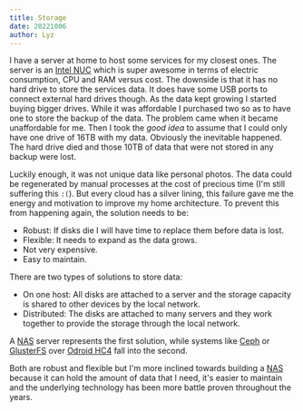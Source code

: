 ```yaml
---
title: Storage
date: 20221006
author: Lyz
---
```


I have a server at home to host some services for my closest ones. The server is
an [Intel
NUC](https://www.intel.com/content/www/us/en/products/details/nuc.html) which is
super awesome in terms of electric consumption, CPU and RAM versus cost. The
downside is that it has no hard drive to store the services data. It does have
some USB ports to connect external hard drives though. As the data kept growing
I started buying bigger drives. While it was affordable I purchased two so as to
have one to store the backup of the data. The problem came when it became
unaffordable for me. Then I took the *good idea* to assume that I could only have one
drive of 16TB with my data. Obviously the inevitable happened. The hard drive
died and those 10TB of data that were not stored in any backup were lost.

Luckily enough, it was not unique data like personal photos. The data could
be regenerated by manual processes at the cost of precious time (I'm still
suffering this `:(`). But every cloud has a silver lining, this failure gave me
the energy and motivation to improve my home architecture. To prevent this from
happening again, the solution needs to be:

* Robust: If disks die I will have time to replace them before data is lost.
* Flexible: It needs to expand as the data grows.
* Not very expensive.
* Easy to maintain.

There are two types of solutions to store data:

* On one host: All disks are attached to a server and the storage capacity is
    shared to other devices by the local network.
* Distributed: The disks are attached to many servers and they work together to
    provide the storage through the local network.

A [NAS](nas.md) server represents the first solution, while systems like
[Ceph](https://ceph.io/en/) or [GlusterFS](https://www.gluster.org/) over [Odroid HC4](https://www.odroid.co.uk/ODROID-HC4) fall into the second.

Both are robust and flexible but I'm more inclined towards building
a [NAS](nas.md) because it can hold the amount of data that I need, it's easier
to maintain and the underlying technology has been more battle proven throughout
the years.
